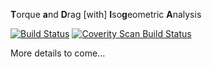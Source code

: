 **T**orque **a**nd **D**rag [with] **I**so**g**eometric **A**nalysis

[![Build Status](https://travis-ci.org/johntfoster/TaDIgA.svg?branch=master)](https://travis-ci.org/johntfoster/TaDIgA)
<a href="https://scan.coverity.com/projects/johntfoster-tadiga">
  <img alt="Coverity Scan Build Status"
       src="https://scan.coverity.com/projects/11229/badge.svg"/>
</a>

More details to come...

